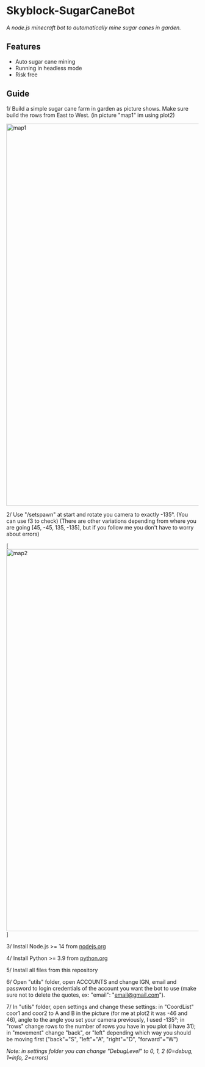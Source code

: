 # Skyblock-SugarCaneBot
*A node.js minecraft bot to automatically mine sugar canes in garden.*

## Features
* Auto sugar cane mining
* Running in headless mode
* Risk free

## Guide
1/ Build a simple sugar cane farm in garden as picture shows. Make sure build the rows from East to West. (in picture "map1" im using plot2)

<img src="https://github-production-user-asset-6210df.s3.amazonaws.com/99589691/250658086-ddf28ab6-c5f7-406b-afdd-4c0989be3274.png" alt="map1" width="1000">

2/ Use "/setspawn" at start and rotate you camera to exactly -135°. (You can use f3 to check) (There are other variations depending from where you are going [45, -45, 135, -135], but if you follow me you don't have to worry about errors)

[<img src="https://github-production-user-asset-6210df.s3.amazonaws.com/99589691/250656843-50bbdcf7-f830-4521-9ba6-1236434a1ba0.png" alt="map2" width="1000">]

3/ Install Node.js >= 14 from [nodejs.org](https://nodejs.org/)

4/ Install Python >= 3.9 from [python.org](https://www.python.org/downloads/)

5/ Install all files from this repository

6/ Open "utils" folder, open ACCOUNTS and change IGN, email and password to login credentials of the account you want the bot to use (make sure not to delete the quotes, ex: "email": "email@gmail.com").

7/ In "utils" folder, open settings and change these settings: in "CoordList" coor1 and coor2 to A and B in the picture (for me at plot2 it was -46 and 46), angle to the angle you set your camera previously, I used -135°;
in "rows" change rows to the number of rows you have in you plot (i have 31); in "movement" change "back", or "left" depending which way you should be moving first ("back"="S", "left"="A", "right"="D", "forward"="W")


*Note: in settings folder you can change "DebugLevel" to 0, 1, 2 (0=debug, 1=info, 2=errors)*
